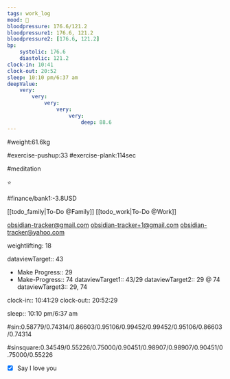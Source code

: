 ```yaml
---
tags: work_log
mood: 🙂
bloodpressure: 176.6/121.2
bloodpressure1: 176.6, 121.2
bloodpressure2: [176.6, 121.2]
bp:
    systolic: 176.6
    diastolic: 121.2
clock-in: 10:41
clock-out: 20:52
sleep: 10:10 pm/6:37 am
deepValue: 
    very: 
        very: 
            very: 
                very: 
                    very: 
                        deep: 88.6
---
```


#weight:61.6kg

#exercise-pushup:33
#exercise-plank:114sec

#meditation

⭐


#finance/bank1:-3.8USD

[[todo_family|To-Do @Family]]
[[todo_work|To-Do @Work]]

obsidian-tracker@gmail.com
obsidian-tracker+1@gmail.com
obsidian-tracker@yahoo.com

weightlifting: 18

dataviewTarget:: 43
- Make Progress:: 29
- Make-Progress:: 74
dataviewTarget1:: 43/29
dataviewTarget2:: 29 @ 74
dataviewTarget3:: 29, 74

clock-in:: 10:41:29
clock-out:: 20:52:29

sleep:: 10:10 pm/6:37 am

#sin:0.58779/0.74314/0.86603/0.95106/0.99452/0.99452/0.95106/0.86603/0.74314

#sinsquare:0.34549/0.55226/0.75000/0.90451/0.98907/0.98907/0.90451/0.75000/0.55226

- [x] Say I love you

